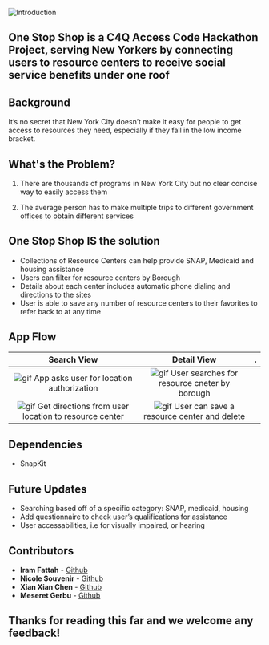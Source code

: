 ![Introduction](https://github.com/ncsouvenir/OneStopShop/blob/master/Gifs/Screen%20Shot%202018-03-16%20at%203.03.27%20PM.png)


## One Stop Shop is a C4Q Access Code Hackathon Project, serving New Yorkers by connecting users to resource centers to receive social service benefits under one roof


## Background
It’s no secret that New York City doesn’t make it easy for people to get access to resources they need, especially if they fall in the low income bracket. 


## What's the Problem?

1. There are thousands of programs in New York City but no clear concise way to easily access them

2. The average person has to make multiple trips to different government offices to obtain different services



## One Stop Shop IS the solution

- Collections of Resource Centers can help provide SNAP, Medicaid and housing assistance 
- Users can filter for resource centers by Borough 
- Details about each center includes automatic phone dialing and directions to the sites
- User is able to save any number of resource centers to their favorites to refer back to at any time



## App Flow

Search View| Detail View | .
:---: | :---: | :---:
![gif](https://github.com/ncsouvenir/OneStopShop/blob/master/Gifs/launchAndLocationAuth.gif) App asks user for location authorization | ![gif](https://github.com/ncsouvenir/OneStopShop/blob/master/Gifs/searchByBorough.gif) User searches for resource cneter by borough | 
![gif](https://github.com/ncsouvenir/OneStopShop/blob/master/Gifs/getDirections.gif) Get directions from user location to resource center | ![gif](https://github.com/ncsouvenir/OneStopShop/blob/master/Gifs/saveAndDelete.gif) User can save a resource center and delete | |



## Dependencies 
- SnapKit


## Future Updates

- Searching based off of a specific category: SNAP, medicaid, housing
- Add questionnaire to check user’s qualifications for assistance
- User accessabilities, i.e for visually impaired, or hearing


## Contributors 
* **Iram Fattah** - [Github](https://github.com/Ifattah94)
* **Nicole Souvenir** - [Github](https://github.com/ncsouvenir)
* **Xian Xian Chen** - [Github](https://github.com/XianxianChen)
* **Meseret Gerbu** - [Github](https://github.com/MeseretGebru)



## Thanks for reading this far and we welcome any feedback!


